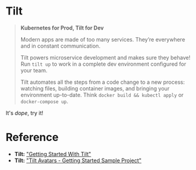 # Tilt

> **Kubernetes for Prod, Tilt for Dev**
>
> Modern apps are made of too many services. They’re everywhere and in constant
> communication.
>
> Tilt powers microservice development and makes sure they behave! Run `tilt up`
> to work in a complete dev environment configured for your team.
>
> Tilt automates all the steps from a code change to a new process: watching
> files, building container images, and bringing your environment up-to-date.
> Think `docker build && kubectl apply` or `docker-compose up`.

It's _dope_, try it!

# Reference

- **Tilt:** ["Getting Started With Tilt"](https://docs.tilt.dev)
- **Tilt:**
  ["Tilt Avatars - Getting Started Sample Project"](https://github.com/tilt-dev/tilt-avatars)
